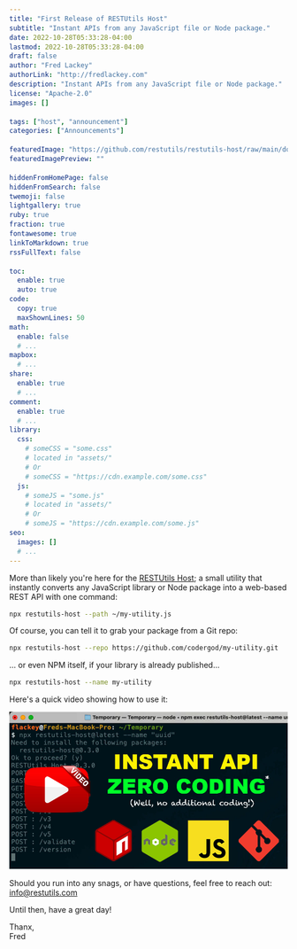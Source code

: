 ```yaml
---
title: "First Release of RESTUtils Host"
subtitle: "Instant APIs from any JavaScript file or Node package."
date: 2022-10-28T05:33:28-04:00
lastmod: 2022-10-28T05:33:28-04:00
draft: false
author: "Fred Lackey"
authorLink: "http://fredlackey.com"
description: "Instant APIs from any JavaScript file or Node package."
license: "Apache-2.0"
images: []

tags: ["host", "announcement"]
categories: ["Announcements"]

featuredImage: "https://github.com/restutils/restutils-host/raw/main/docs/images/banner-hugo.png"
featuredImagePreview: ""

hiddenFromHomePage: false
hiddenFromSearch: false
twemoji: false
lightgallery: true
ruby: true
fraction: true
fontawesome: true
linkToMarkdown: true
rssFullText: false

toc:
  enable: true
  auto: true
code:
  copy: true
  maxShownLines: 50
math:
  enable: false
  # ...
mapbox:
  # ...
share:
  enable: true
  # ...
comment:
  enable: true
  # ...
library:
  css:
    # someCSS = "some.css"
    # located in "assets/"
    # Or
    # someCSS = "https://cdn.example.com/some.css"
  js:
    # someJS = "some.js"
    # located in "assets/"
    # Or
    # someJS = "https://cdn.example.com/some.js"
seo:
  images: []
  # ...
---
```

More than likely you're here for the [RESTUtils Host](https://www.npmjs.com/package/restutils-host); a small utility that instantly converts any JavaScript library or Node package into a web-based REST API with one command:

```bash
npx restutils-host --path ~/my-utility.js
```

Of course, you can tell it to grab your package from a Git repo:

```bash
npx restutils-host --repo https://github.com/codergod/my-utility.git
```

... or even NPM itself, if your library is already published...

```bash
npx restutils-host --name my-utility
```

Here's a quick video showing how to use it:

[![RESTUtils Host Demo](https://github.com/restutils/restutils-host/raw/main/docs/images/thumb.png)](https://www.youtube.com/watch?v=gfu1ubVC3gg)

Should you run into any snags, or have questions, feel free to reach out: [info@restutils.com](mailto:info@restutils.com)

Until then, have a great day!

Thanx,  
Fred
